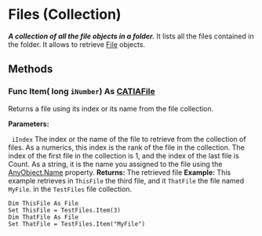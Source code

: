 # Files (Collection)

**_A collection of all the file objects in a folder._**
It lists all the files contained in the folder. It allows to retrieve [File](../InfInterfaces/interface_File_3552.md) objects.

## Methods

### Func **Item**( long  `iNumber`) As [CATIAFile](../InfInterfaces/interface_File_3552.md)

Returns a file using its index or its name from the file collection.

**Parameters:**

` iIndex`      The index or the name of the file to retrieve from the collection of files. As a numerics, this index is the rank of the file in the collection. The index of the first file in the collection is 1, and the index of the last file is Count. As a string, it is the name you assigned to the file using the
[AnyObject.Name](../System/interface_AnyObject_17321.htm#Name) property.  **Returns:**      The retrieved file **Example:**      This example retrieves in `ThisFile` the third file, and it `ThatFile` the file named `MyFile`. in the `TestFiles` file collection.

```VBScript
Dim ThisFile As File
Set ThisFile = TestFiles.Item(3)
Dim ThatFile As File
Set ThatFile = TestFiles.Item("MyFile")

```